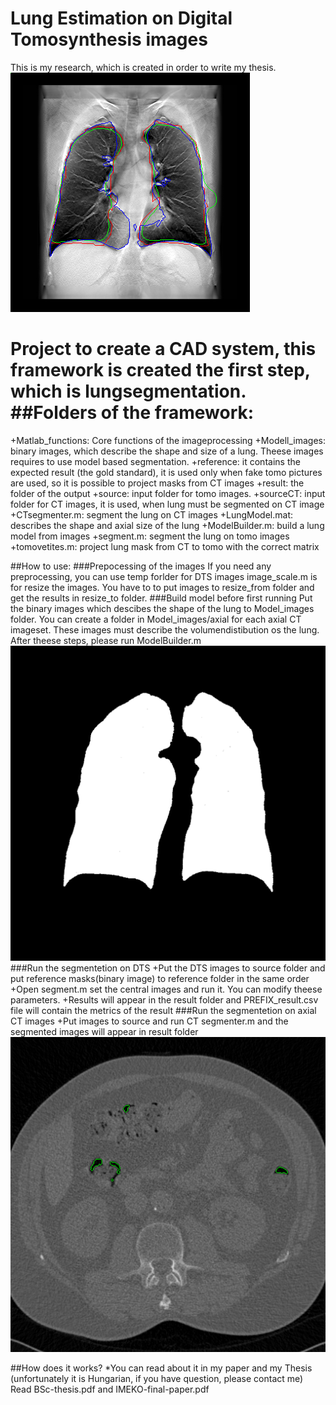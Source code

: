 # Lung Estimation on Digital Tomosynthesis images
This is my research, which is created in order to write my thesis. 
![Segmented Lung on DTS](result/LIDC_IDRI_0438_0.25_114.png?raw=true "Segmented Lung on DTS")

Project to create a CAD system, this framework is created the first step, which is lungsegmentation.
##Folders of the framework:
=================
+Matlab_functions: Core functions of the imageprocessing
+Modell_images: binary images, which describe the shape and size of a lung. Theese images requires to use model based segmentation.
+reference: it contains the expected result (the gold standard), it is used only when fake tomo pictures are used, so it is possible to project masks from CT images
+result: the folder of the output
+source: input folder for tomo images.
+sourceCT: input folder for CT images, it is used, when lung must be segmented on CT image
+CTsegmenter.m: segment the lung on CT images
+LungModel.mat: describes the shape and axial size of the lung
+ModelBuilder.m: build a lung model from images
+segment.m: segment the lung on tomo images
+tomovetites.m: project lung mask from CT to tomo with the correct matrix

##How to use:
###Prepocessing of the images
If you need any preprocessing, you can use temp forlder for DTS images image_scale.m is for resize the images.
You have to to put images to resize_from folder and get the results in resize_to folder.
###Build model before first running
Put the binary images which descibes the shape of the lung to Model_images folder.
You can create a folder in Model_images/axial for each axial CT imageset. These images must describe the volumendistibution os the lung.
After theese steps, please run ModelBuilder.m
![Segmented lung on CT slice](Modell_images/MASK139.png?raw=true "Reference Lung")
###Run the segmentetion on DTS
+Put the DTS images to source folder and put reference masks(binary image) to reference folder in the same order
+Open segment.m set the central images and run it. You can modify theese parameters.
+Results will appear in the result folder and PREFIX_result.csv file will contain the metrics of the result
###Run the segmentetion on axial CT images
+Put images to source and run CT segmenter.m and the segmented images will appear in result folder
![Segmented lung on CT slice](temp/segmented/ct/CT001.png?raw=true "Segmented lung on CT slice")

##How does it works?
*You can read about it in my paper and my Thesis (unfortunately it is Hungarian, if you have question, please contact me)
Read BSc-thesis.pdf and IMEKO-final-paper.pdf

